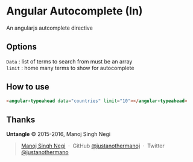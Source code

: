 Angular Autocomplete (In)
====================

An angularjs autcomplete directive

Options
-------

`Data` : list of terms to search from must be an array 
<br>
`limit` : home many terms to show for autocomplete

How to use
----------

~~~ html
<angular-typeahead data="countries" limit="10"></angular-typeahead>
~~~


Thanks
------

**Untangle** © 2015-2016, Manoj Singh Negi

> [Manoj Singh Negi](http://manojsinghnegi.com) &nbsp;&middot;&nbsp;
> GitHub [@justanothermanoj](https://github.com/justanothermanoj) &nbsp;&middot;&nbsp;
> Twitter [@justanothermano](https://twitter.com/justanothermano)
